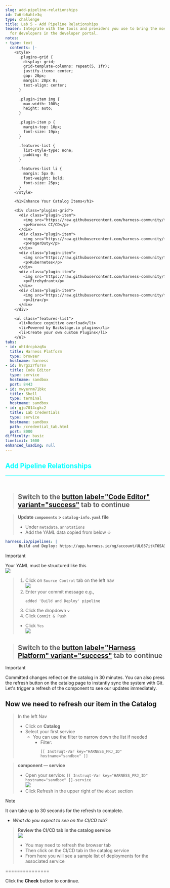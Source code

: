 ```yaml
---
slug: add-pipeline-relationships
id: 7u6rb6ahle3q
type: challenge
title: Lab 5 - Add Pipeline Relationships
teaser: Integrate with the tools and providers you use to bring the most useful information
  for developers in the developer portal.
notes:
- type: text
  contents: |-
    <style>
      .plugins-grid {
        display: grid;
        grid-template-columns: repeat(5, 1fr);
        justify-items: center;
        gap: 20px;
        margin: 20px 0;
        text-align: center;
      }

      .plugin-item img {
        max-width: 100%;
        height: auto;
      }

      .plugin-item p {
        margin-top: 10px;
        font-size: 19px;
      }

      .features-list {
        list-style-type: none;
        padding: 0;
      }

      .features-list li {
        margin: 5px 0;
        font-weight: bold;
        font-size: 25px;
      }
    </style>

    <h1>Enhance Your Catalog Items</h1>

    <div class="plugins-grid">
      <div class="plugin-item">
        <img src="https://raw.githubusercontent.com/harness-community/field-workshops/harness-se/assets/logos/svg/harness_padded.svg" alt="Harness CI/CD" width="150">
        <p>Harness CI/CD</p>
      </div>
      <div class="plugin-item">
        <img src="https://raw.githubusercontent.com/harness-community/field-workshops/harness-se/assets/logos/svg/pagerduty_padded.svg" alt="PagerDuty" width="150">
        <p>PagerDuty</p>
      </div>
      <div class="plugin-item">
        <img src="https://raw.githubusercontent.com/harness-community/field-workshops/harness-se/assets/logos/svg/kubernetes_padded.svg" alt="Kubernetes" width="150">
        <p>Kubernetes</p>
      </div>
      <div class="plugin-item">
        <img src="https://raw.githubusercontent.com/harness-community/field-workshops/harness-se/assets/logos/svg/firehydrant_padded.svg" alt="Firehydrant" width="150">
        <p>Firehydrant</p>
      </div>
      <div class="plugin-item">
        <img src="https://raw.githubusercontent.com/harness-community/field-workshops/harness-se/assets/logos/svg/jira_software_padded.svg" alt="Jira" width="150">
        <p>Jira</p>
      </div>
    </div>

    <ul class="features-list">
      <li>Reduce cognitive overload</li>
      <li>Powered by Backstage.io plugins</li>
      <li>Create your own custom Plugins</li>
    </ul>
tabs:
- id: ohtdrcpbzq8u
  title: Harness Platform
  type: browser
  hostname: harness
- id: hvrgx2rfursv
  title: Code Editor
  type: service
  hostname: sandbox
  port: 8443
- id: mwyernm71bkc
  title: Shell
  type: terminal
  hostname: sandbox
- id: gjo7014cgkc2
  title: Lab Credentials
  type: service
  hostname: sandbox
  path: /credential_tab.html
  port: 8000
difficulty: basic
timelimit: 1600
enhanced_loading: null
---
```


<style type="text/css" rel="stylesheet">
hr.cyan { background-color: cyan; color: cyan; height: 2px; margin-bottom: -10px; }
h2.cyan { color: cyan; }
</style><h2 class="cyan">Add Pipeline Relationships</h2>
<hr class="cyan">
<br><br>

> ## Switch to the [button label="Code Editor" variant="success"](tab-1) tab to continue

> **Update `components` **>** `catalog-info.yaml` file**
> - Under `metadata.annotations`
> - Add the YAML data copied from below ↓

```yaml
harness.io/pipelines: |
      Build and Deploy: https://app.harness.io/ng/account/UL037itkT6SA3IDdIIXWcQ/all/orgs/IDP/projects/Onboarding/pipelines/Secure_Build_and_Deploy/executions?storeType=INLINE
```

> [!IMPORTANT]
> Your YAML must be structured like this \
>    ![](https://raw.githubusercontent.com/harness-community/field-workshops/harness-se/se-workshop-idp/assets/images/idp_component_w_pipeline_yaml.png)

> 1) Click on `Source Control` tab on the left nav \
>     ![](https://raw.githubusercontent.com/harness-community/field-workshops/harness-se/assets/images/unscripted/vs_code_commit.png)
> 2) Enter your commit message e.g., <pre>`added 'Build and Deploy' pipeline`</pre>
> 3) Click the dropdown `v`
> 4) Click `Commit & Push`
> - Click `Yes` \
>    ![](https://raw.githubusercontent.com/harness-community/field-workshops/harness-se/assets/images/unscripted/vs_code_stage_changes.png)


> ## Switch to the [button label="Harness Platform" variant="success"](tab-0) tab to continue

> [!IMPORTANT]
> Committed changes reflect on the catalog in 30 minutes. You can also press the refresh button on the catalog page to instantly sync the system with Git. <br>
> Let's trigger a refresh of the component to see our updates immediately.

## Now we need to refresh our item in the Catalog

> In the left Nav <br>
> - Click on **Catalog**
> - Select your first service
>   - You can use the filter to narrow down the list if needed
>     - Filter: <pre>`[[ Instruqt-Var key="HARNESS_PRJ_ID" hostname="sandbox" ]]`</pre>

> **component — service**
> - Open your service: `[[ Instruqt-Var key="HARNESS_PRJ_ID" hostname="sandbox" ]]-service` \
>     ![](https://raw.githubusercontent.com/harness-community/field-workshops/harness-se/se-workshop-idp/assets/images/idp_component_refresh.png)
> - Click Refresh in the upper right of the `About` section


> [!NOTE]
> It can take up to 30 seconds for the refresh to complete.
> - *What do you expect to see on the CI/CD tab?*


> **Review the CI/CD tab in the catalog service** \
>     ![](https://raw.githubusercontent.com/harness-community/field-workshops/harness-se/se-workshop-idp/assets/images/idp_component_cicd.png)
> - You may need to refresh the browser tab
> - Then click on the CI/CD tab in the catalog service
> - From here you will see a sample list of deployments for the associated service


===============

Click the **Check** button to continue.
